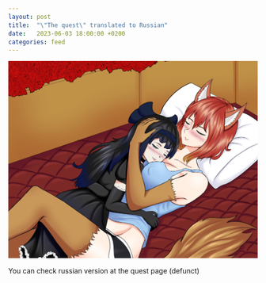 ```yaml
---
layout: post
title:  "\"The quest\" translated to Russian"
date:   2023-06-03 18:00:00 +0200
categories: feed
---
```


![The Quest](/assets/posts/quest.jpg)

You can check russian version at the quest page (defunct)
